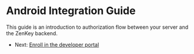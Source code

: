 # Android Integration Guide

This guide is an introduction to authorization flow between your server and the ZenKey backend.

* Next: [Enroll in the developer portal](android-enroll-in-the-developer-portal.md)